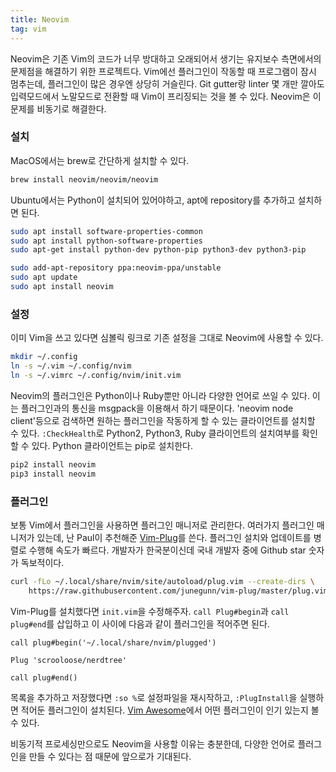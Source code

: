 ```yaml
---
title: Neovim
tag: vim
---
```


Neovim은 기존 Vim의 코드가 너무 방대하고 오래되어서 생기는 유지보수 측면에서의 문제점을 해결하기 위한 프로젝트다. Vim에선 플러그인이 작동할 때 프로그램이 잠시 멈추는데, 플러그인이 많은 경우엔 상당히 거슬린다. Git gutter랑 linter 몇 개만 깔아도 입력모드에서 노말모드로 전환할 때 Vim이 프리징되는 것을 볼 수 있다. Neovim은 이 문제를 비동기로 해결한다.

### 설치

MacOS에서는 brew로 간단하게 설치할 수 있다.

```sh
brew install neovim/neovim/neovim
```

Ubuntu에서는 Python이 설치되어 있어야하고, apt에 repository를 추가하고 설치하면 된다.

```sh
sudo apt install software-properties-common
sudo apt install python-software-properties
sudo apt-get install python-dev python-pip python3-dev python3-pip

sudo add-apt-repository ppa:neovim-ppa/unstable
sudo apt update
sudo apt install neovim
```

### 설정

이미 Vim을 쓰고 있다면 심볼릭 링크로 기존 설정을 그대로 Neovim에 사용할 수 있다.

```sh
mkdir ~/.config
ln -s ~/.vim ~/.config/nvim
ln -s ~/.vimrc ~/.config/nvim/init.vim
```

Neovim의 플러그인은 Python이나 Ruby뿐만 아니라 다양한 언어로 쓰일 수 있다. 이는 플러그인과의 통신을 msgpack을 이용해서 하기 때문이다. 'neovim node client'등으로 검색하면 원하는 플러그인을 작동하게 할 수 있는 클라이언트를 설치할 수 있다. `:CheckHealth`로 Python2, Python3, Ruby 클라이언트의 설치여부를 확인할 수 있다. Python 클라이언트는 pip로 설치한다.

```sh
pip2 install neovim
pip3 install neovim
```

### 플러그인

보통 Vim에서 플러그인을 사용하면 플러그인 매니저로 관리한다. 여러가지 플러그인 매니저가 있는데, 난 Paul이 추천해준 [Vim-Plug](https://github.com/junegunn/vim-plug)를 쓴다. 플러그인 설치와 업데이트를 병렬로 수행해 속도가 빠르다. 개발자가 한국분이신데 국내 개발자 중에 Github star 숫자가 독보적이다.

```sh
curl -fLo ~/.local/share/nvim/site/autoload/plug.vim --create-dirs \
    https://raw.githubusercontent.com/junegunn/vim-plug/master/plug.vim
```

Vim-Plug를 설치했다면 `init.vim`을 수정해주자. `call Plug#begin`과 `call plug#end`를 삽입하고 이 사이에 다음과 같이 플러그인을 적어주면 된다.

```vim
call plug#begin('~/.local/share/nvim/plugged')

Plug 'scrooloose/nerdtree'

call plug#end()
```

목록을 추가하고 저장했다면 `:so %`로 설정파일을 재시작하고, `:PlugInstall`을 실행하면 적어둔 플러그인이 설치된다. [Vim Awesome](http://vimawesome.com)에서 어떤 플러그인이 인기 있는지 볼 수 있다.

비동기적 프로세싱만으로도 Neovim을 사용할 이유는 충분한데, 다양한 언어로 플러그인을 만들 수 있다는 점 때문에 앞으로가 기대된다.
